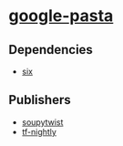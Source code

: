 # [google-pasta](https://pypi.org/project/google-pasta)

## Dependencies
- [six](packages/s/six.md)



## Publishers
- [soupytwist](https://pypi.org/user/soupytwist)
- [tf-nightly](https://pypi.org/user/tf-nightly)

